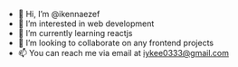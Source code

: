 - 👋 Hi, I’m @ikennaezef
- 👀 I’m interested in web development
- 🌱 I’m currently learning reactjs
- 💞️ I’m looking to collaborate on any frontend projects
- 📫 You can reach me via email at iykee0333@gmail.com

<!---
ikennaezef/ikennaezef is a ✨ special ✨ repository because its `README.md` (this file) appears on your GitHub profile.
You can click the Preview link to take a look at your changes.
--->
